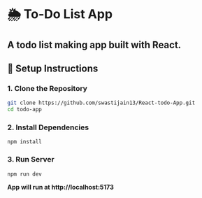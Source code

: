 # 🌦️ To-Do List App

## A todo list making app built with React.

## 🚀 Setup Instructions

### 1. Clone the Repository

```bash
git clone https://github.com/swastijain13/React-todo-App.git
cd todo-app
```

### 2. Install Dependencies

```
npm install
```

### 3. Run Server

```
npm run dev
```

**App will run at http://localhost:5173**
